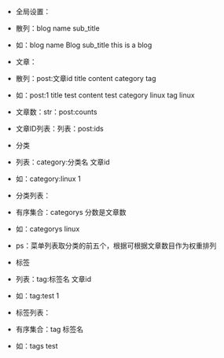 * 全局设置：
 * 散列：blog name sub_title
 * 如：blog name Blog sub_title this is a blog

* 文章：
 * 散列：post:文章id title content category tag
 * 如：post:1 title test content test category linux tag linux
 * 文章数：str：post:counts
 * 文章ID列表：列表：post:ids

* 分类
 * 列表：category:分类名 文章id
 * 如：category:linux 1

* 分类列表：
 * 有序集合：categorys 分数是文章数
 * 如：categorys linux
 * ps：菜单列表取分类的前五个，根据可根据文章数目作为权重排列

* 标签
 * 列表：tag:标签名 文章id
 * 如：tag:test 1

* 标签列表：
 * 有序集合：tag 标签名
 * 如：tags test

